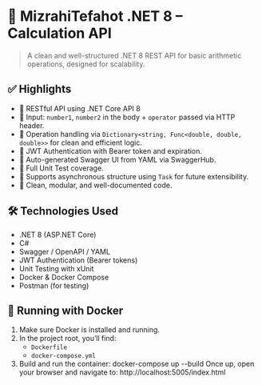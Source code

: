# 🧮 MizrahiTefahot .NET 8 – Calculation API

> A clean and well-structured .NET 8 REST API for basic arithmetic operations, designed for scalability.

## ✅ Highlights

- 🔹 RESTful API using  .NET Core API 8
- 🔹 Input: `number1`, `number2` in the body + `operator` passed via HTTP header.
- 🔹 Operation handling via `Dictionary<string, Func<double, double, double>>` for clean and efficient logic.
- 🔹 JWT Authentication with Bearer token and expiration.
- 🔹 Auto-generated Swagger UI from YAML via SwaggerHub.
- 🔹 Full Unit Test coverage.
- 🔹 Supports asynchronous structure using `Task` for future extensibility.
- 🔹 Clean, modular, and well-documented code.

## 🛠️ Technologies Used

- .NET 8 (ASP.NET Core)
- C#
- Swagger / OpenAPI / YAML
- JWT Authentication (Bearer tokens)
- Unit Testing with xUnit
- Docker & Docker Compose
- Postman (for testing)

## 🐳 Running with Docker

1. Make sure Docker is installed and running.
2. In the project root, you’ll find:
   - `Dockerfile`
   - `docker-compose.yml`
3. Build and run the container:
docker-compose up --build
Once up, open your browser and navigate to:
http://localhost:5005/index.html
